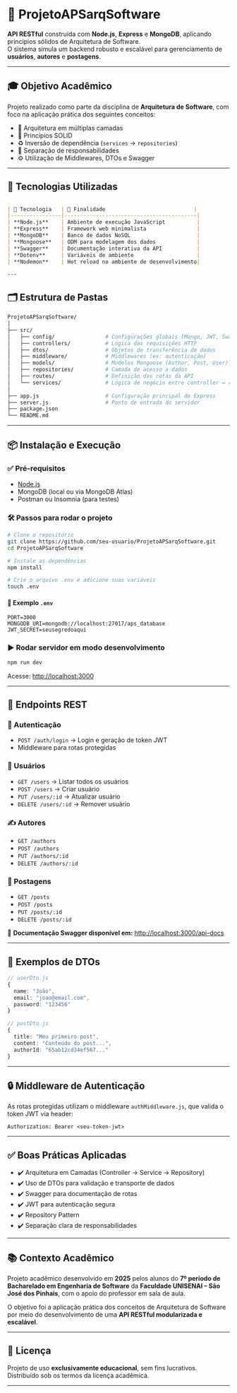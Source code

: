 # 📘 ProjetoAPSarqSoftware

**API RESTful** construída com **Node.js**, **Express** e **MongoDB**, aplicando princípios sólidos de Arquitetura de Software.  
O sistema simula um backend robusto e escalável para gerenciamento de **usuários**, **autores** e **postagens**.

---

## 🎓 Objetivo Acadêmico

Projeto realizado como parte da disciplina de **Arquitetura de Software**, com foco na aplicação prática dos seguintes conceitos:

- 🧱 Arquitetura em múltiplas camadas
- 🧠 Princípios SOLID
- ♻️ Inversão de dependência (`services` → `repositories`)
- 🧩 Separação de responsabilidades
- ⚙️ Utilização de Middlewares, DTOs e Swagger

---

## 🚀 Tecnologias Utilizadas
````markdown

| 🧰 Tecnologia   | 📝 Finalidade                            |
|----------------|------------------------------------------|
| **Node.js**    | Ambiente de execução JavaScript          |
| **Express**    | Framework web minimalista                |
| **MongoDB**    | Banco de dados NoSQL                     |
| **Mongoose**   | ODM para modelagem dos dados             |
| **Swagger**    | Documentação interativa da API           |
| **Dotenv**     | Variáveis de ambiente                    |
| **Nodemon**    | Hot reload no ambiente de desenvolvimento|

---
````
## 🗂️ Estrutura de Pastas

```bash
ProjetoAPSarqSoftware/
│
├── src/
│   ├── config/                # Configurações globais (Mongo, JWT, Swagger)
│   ├── controllers/           # Lógica das requisições HTTP
│   ├── dtos/                  # Objetos de transferência de dados
│   ├── middleware/            # Middlewares (ex: autenticação)
│   ├── models/                # Modelos Mongoose (Author, Post, User)
│   ├── repositories/          # Camada de acesso a dados
│   ├── routes/                # Definição das rotas da API
│   └── services/              # Lógica de negócio entre controller ↔ repo
│
├── app.js                     # Configuração principal do Express
├── server.js                  # Ponto de entrada do servidor
├── package.json
└── README.md
```

---

## 📦 Instalação e Execução

### ✅ Pré-requisitos

* [Node.js](https://nodejs.org/)
* MongoDB (local ou via MongoDB Atlas)
* Postman ou Insomnia (para testes)

### 🛠️ Passos para rodar o projeto

```bash
# Clone o repositório
git clone https://github.com/seu-usuario/ProjetoAPSarqSoftware.git
cd ProjetoAPSarqSoftware

# Instale as dependências
npm install

# Crie o arquivo .env e adicione suas variáveis
touch .env
```

#### 🔐 Exemplo `.env`

```env
PORT=3000
MONGODB_URI=mongodb://localhost:27017/aps_database
JWT_SECRET=seusegredoaqui
```

### ▶️ Rodar servidor em modo desenvolvimento

```bash
npm run dev
```

Acesse: [http://localhost:3000](http://localhost:3000)

---

## 🔗 Endpoints REST

### 🔐 Autenticação

* `POST /auth/login` → Login e geração de token JWT
* Middleware para rotas protegidas

### 👤 Usuários

* `GET /users` → Listar todos os usuários
* `POST /users` → Criar usuário
* `PUT /users/:id` → Atualizar usuário
* `DELETE /users/:id` → Remover usuário

### ✍️ Autores

* `GET /authors`
* `POST /authors`
* `PUT /authors/:id`
* `DELETE /authors/:id`

### 📝 Postagens

* `GET /posts`
* `POST /posts`
* `PUT /posts/:id`
* `DELETE /posts/:id`

📑 **Documentação Swagger disponível em:**
[http://localhost:3000/api-docs](http://localhost:3000/api-docs)

---

## 🧾 Exemplos de DTOs

```ts
// userDto.js
{
  name: "João",
  email: "joao@email.com",
  password: "123456"
}
```

```ts
// postDto.js
{
  title: "Meu primeiro post",
  content: "Conteúdo do post...",
  authorId: "65ab12cd34ef567..."
}
```

---

## 🔒 Middleware de Autenticação

As rotas protegidas utilizam o middleware `authMiddleware.js`, que valida o token JWT via header:

```http
Authorization: Bearer <seu-token-jwt>
```

---

## ✅ Boas Práticas Aplicadas

* ✔️ Arquitetura em Camadas (Controller → Service → Repository)
* ✔️ Uso de DTOs para validação e transporte de dados
* ✔️ Swagger para documentação de rotas
* ✔️ JWT para autenticação segura
* ✔️ Repository Pattern
* ✔️ Separação clara de responsabilidades

---

## 📚 Contexto Acadêmico

Projeto acadêmico desenvolvido em **2025** pelos alunos do **7º período de Bacharelado em Engenharia de Software** da **Faculdade UNISENAI – São José dos Pinhais**, com o apoio do professor em sala de aula.

O objetivo foi a aplicação prática dos conceitos de Arquitetura de Software por meio do desenvolvimento de uma **API RESTful modularizada e escalável**.

---

## 📄 Licença

Projeto de uso **exclusivamente educacional**, sem fins lucrativos.
Distribuído sob os termos da licença acadêmica.

---
